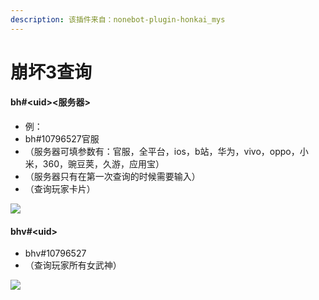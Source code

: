 ```yaml
---
description: 该插件来自：nonebot-plugin-honkai_mys
---
```


# 崩坏3查询

#### bh#\<uid><服务器>

* 例：
* bh#10796527官服
* （服务器可填参数有：官服，全平台，ios，b站，华为，vivo，oppo，小米，360，豌豆荚，久游，应用宝）
* （服务器只有在第一次查询的时候需要输入）
* （查询玩家卡片）

![](../.gitbook/assets/Screenshot\_2022-05-28-21-52-00-050-edit\_com.tence.jpg)

#### bhv#\<uid>

* bhv#10796527
* （查询玩家所有女武神）

![](../.gitbook/assets/Screenshot\_2022-05-28-21-53-14-230-edit\_com.tence.jpg)
